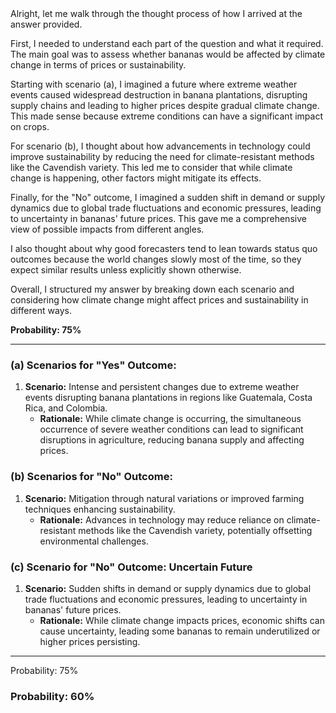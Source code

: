 <think>
Alright, let me walk through the thought process of how I arrived at the answer provided. 

First, I needed to understand each part of the question and what it required. The main goal was to assess whether bananas would be affected by climate change in terms of prices or sustainability.

Starting with scenario (a), I imagined a future where extreme weather events caused widespread destruction in banana plantations, disrupting supply chains and leading to higher prices despite gradual climate change. This made sense because extreme conditions can have a significant impact on crops.

For scenario (b), I thought about how advancements in technology could improve sustainability by reducing the need for climate-resistant methods like the Cavendish variety. This led me to consider that while climate change is happening, other factors might mitigate its effects.

Finally, for the "No" outcome, I imagined a sudden shift in demand or supply dynamics due to global trade fluctuations and economic pressures, leading to uncertainty in bananas' future prices. This gave me a comprehensive view of possible impacts from different angles.

I also thought about why good forecasters tend to lean towards status quo outcomes because the world changes slowly most of the time, so they expect similar results unless explicitly shown otherwise.

Overall, I structured my answer by breaking down each scenario and considering how climate change might affect prices and sustainability in different ways.
</think>

**Probability: 75%**

---

### (a) Scenarios for "Yes" Outcome:

1. **Scenario:** Intense and persistent changes due to extreme weather events disrupting banana plantations in regions like Guatemala, Costa Rica, and Colombia.
   - **Rationale:** While climate change is occurring, the simultaneous occurrence of severe weather conditions can lead to significant disruptions in agriculture, reducing banana supply and affecting prices.

### (b) Scenarios for "No" Outcome:

1. **Scenario:** Mitigation through natural variations or improved farming techniques enhancing sustainability.
   - **Rationale:** Advances in technology may reduce reliance on climate-resistant methods like the Cavendish variety, potentially offsetting environmental challenges.

### (c) Scenario for "No" Outcome: Uncertain Future

1. **Scenario:** Sudden shifts in demand or supply dynamics due to global trade fluctuations and economic pressures, leading to uncertainty in bananas' future prices.
   - **Rationale:** While climate change impacts prices, economic shifts can cause uncertainty, leading some bananas to remain underutilized or higher prices persisting.

---

Probability: 75%

### Probability: 60%